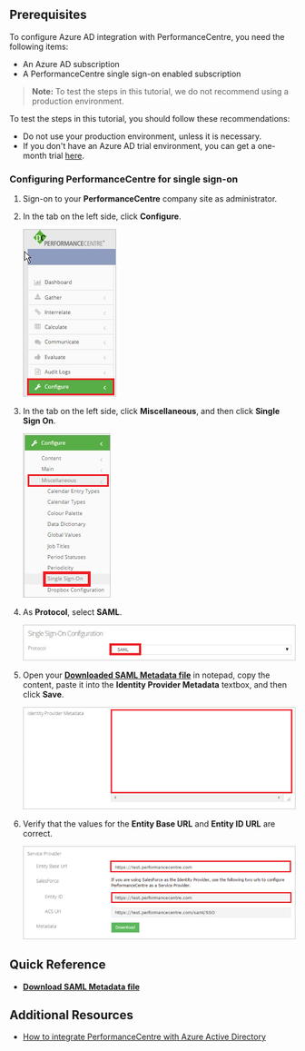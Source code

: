 ## Prerequisites

To configure Azure AD integration with PerformanceCentre, you need the following items:

- An Azure AD subscription
- A PerformanceCentre single sign-on enabled subscription

> **Note:**
> To test the steps in this tutorial, we do not recommend using a production environment.

To test the steps in this tutorial, you should follow these recommendations:

- Do not use your production environment, unless it is necessary.
- If you don't have an Azure AD trial environment, you can get a one-month trial [here](https://azure.microsoft.com/pricing/free-trial/).

### Configuring PerformanceCentre for single sign-on

1. Sign-on to your **PerformanceCentre** company site as administrator.

2. In the tab on the left side, click **Configure**.
   
    ![Azure AD Single Sign-On][10]

3. In the tab on the left side, click **Miscellaneous**, and then click **Single Sign On**.
   
    ![Azure AD Single Sign-On][11]

4. As **Protocol**, select **SAML**.
   
    ![Azure AD Single Sign-On][12]

5. Open your **[Downloaded SAML Metadata file](%metadata:metadataDownloadUrl%)** in notepad, copy the content, paste it into the **Identity Provider Metadata** textbox, and then click **Save**.
   
    ![Azure AD Single Sign-On][13]

6. Verify that the values for the **Entity Base URL** and **Entity ID URL** are correct.
    
     ![Azure AD Single Sign-On][14]

## Quick Reference

* **[Download SAML Metadata file](%metadata:metadataDownloadUrl%)**

## Additional Resources

* [How to integrate PerformanceCentre with Azure Active Directory](https://docs.microsoft.com/azure/active-directory/active-directory-saas-performancecentre-tutorial)

<!--Image references-->

[10]: ./media/tutorial_performancecentre_06.png
[11]: ./media/tutorial_performancecentre_07.png
[12]: ./media/tutorial_performancecentre_08.png
[13]: ./media/tutorial_performancecentre_09.png
[14]: ./media/tutorial_performancecentre_10.png
